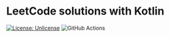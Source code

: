 # LeetCode solutions with Kotlin

[![License: Unlicense](https://img.shields.io/badge/license-Unlicense-blue.svg)](http://unlicense.org/)
![GitHub Actions](https://github.com/asherepenko/leetcode/workflows/GitHub%20Actions/badge.svg)
